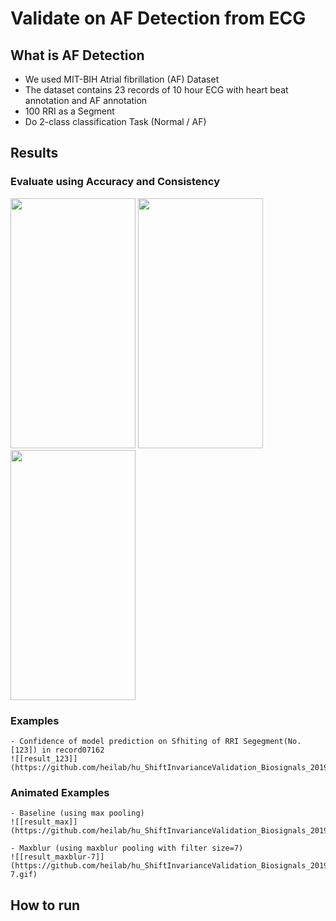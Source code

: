 # Validate on AF Detection from ECG

## What is AF Detection
- We used MIT-BIH Atrial fibrillation (AF) Dataset 
- The dataset contains 23 records of 10 hour ECG with heart beat annotation and AF annotation
- 100 RRI as a Segment
- Do 2-class classification Task (Normal / AF)


## Results

### Evaluate using Accuracy and Consistency
<img src="https://github.com/heilab/hu_ShiftInvarianceValidation_Biosignals_2019/blob/master/AF%20Detection/figs/result_cnn_1.png" width="200" height="400" />
<img src="https://github.com/heilab/hu_ShiftInvarianceValidation_Biosignals_2019/blob/master/AF%20Detection/figs/result_cnn_2.png" width="200" height="400" />
<img src="https://github.com/heilab/hu_ShiftInvarianceValidation_Biosignals_2019/blob/master/AF%20Detection/figs/result_cnn_3.png" width="200" height="400" />


### Examples
	- Confidence of model prediction on Sfhiting of RRI Segegment(No.[123]) in record07162
	![[result_123]](https://github.com/heilab/hu_ShiftInvarianceValidation_Biosignals_2019/blob/master/AF%20Detection/figs/samp.123.png)

### Animated Examples
	- Baseline (using max pooling)
	![[result_max]](https://github.com/heilab/hu_ShiftInvarianceValidation_Biosignals_2019/blob/master/AF%20Detection/figs/max.gif)
	
	- Maxblur (using maxblur pooling with filter size=7)
	![[result_maxblur-7]](https://github.com/heilab/hu_ShiftInvarianceValidation_Biosignals_2019/blob/master/AF%20Detection/figs/maxblur-7.gif)


## How to run 



